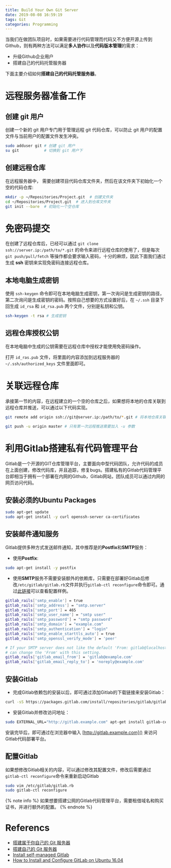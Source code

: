 ```yaml
---
title: Build Your Own Git Server
date: 2019-08-08 16:59:19
tags: Git
categories: Programming
---
```


当我们在做团队项目时，如果需要进行代码管理而代码又不方便开源上传到 Github，则有两种方法可以满足**多人协作**以及**代码版本管理**的需求：
- 升级Github企业用户
- 搭建自己的代码托管服务器

下面主要介绍如何**搭建自己的代码托管服务器**。

# 远程服务器准备工作

## 创建 git 用户
创建一个新的 git 用户专门用于管理远程 git 代码仓库，可以防止 git 用户的配置文件与当前用户的配置文件发生冲突。
```bash
sudo adduser git # 创建 git 用户
su git           # 切换到 git 用户下     
```
## 创建远程仓库

在远程服务器中， 需要创建项目代码仓库文件夹，然后在该文件夹下初始化一个空的代码仓库:
```bash
mkdir -p ~/Repositories/Project.git  # 创建文件夹
cd ~/Repositories/Project.git  # 进入到仓库文件夹
git init --bare  # 初始化一个空仓库
```

# 免密码提交

在创建了远程仓库后，已经可以通过 `git clone ssh://server.ip:/path/to/*.git` 的命令来进行远程仓库的使用了，但是每次 `git push/pull/fetch` 等操作都会要求输入密码，十分的麻烦，因此下面我们通过生成 **ssh** 密钥来实现免密码连接远程仓库。

## 本地电脑生成密钥
使用 `ssh-keygen` 命令即可在本地电脑生成密钥，第一次询问是生成密钥的路径，第二次询问是生成密钥的密码。按照自己想要的方式设置好后，在 `~/.ssh` 目录下回生成 `id_rsa` 和 `id_rsa.pub` 两个文件，分别是私钥和公钥。

```bash
ssh-keygen -t rsa # 生成密钥
```

## 远程仓库授权公钥

在本地电脑中生成的公钥需要在远程仓库中授权才能使用免密码操作。

打开 `id_ras.pub` 文件，将里面的内容添加到远程服务器的 `~/.ssh/authorized_keys` 文件里面即可。

# 关联远程仓库

承接第一节的内容，在远程建立的一个空的仓库之后，如果想将本地的仓库关联到远程仓库并推送，可以通过以下代码实现。

```bash
git remote add origin ssh://git@server.ip:/path/to/*.git # 将本地仓库关联到远程仓库

git push -u origin master # 只有第一次远程推送需要加入 -u 参数
```

# 利用Gitlab搭建私有代码管理平台

Gitlab是一个开源的GIT仓库管理平台，主要面向中型代码团队，允许代码的成员在上面创建，修改代码库，并且追踪，修复bugs。搭建私有的Gitlab代码管理平台即相当于拥有一个部署在内网的Github，Gitlab网站，团队成员可以通过内网的网页访问代码。

## 安装必须的Ubuntu Packages

```bash
sudo apt-get update
sudo apt-get install -y curl openssh-server ca-certificates
```
## 安装邮件通知服务

Gitlab提供多种方式发送邮件通知，其中推荐是的**Postfix**和**SMTP**服务：

- 使用**Postfix**:
```bash
sudo apt-get install -y postfix
```
- 使用**SMTP**服务不需要安装额外的依赖库，只需要在部署好Gitlab后修改`/etc/gitlab/gitlab.rb`文件并执行`gitlab-ctl reconfigure`命令即可。通过[此链接](https://docs.gitlab.com/omnibus/settings/smtp.html)可以查看配置样例。
```bash
gitlab_rails['smtp_enable'] = true
gitlab_rails['smtp_address'] = "smtp.server"
gitlab_rails['smtp_port'] = 465
gitlab_rails['smtp_user_name'] = "smtp user"
gitlab_rails['smtp_password'] = "smtp password"
gitlab_rails['smtp_domain'] = "example.com"
gitlab_rails['smtp_authentication'] = "login"
gitlab_rails['smtp_enable_starttls_auto'] = true
gitlab_rails['smtp_openssl_verify_mode'] = 'peer'

# If your SMTP server does not like the default 'From: gitlab@localhost' you
# can change the 'From' with this setting.
gitlab_rails['gitlab_email_from'] = 'gitlab@example.com'
gitlab_rails['gitlab_email_reply_to'] = 'noreply@example.com'
```

## 安装Gitlab

- 完成Gitlab依赖包的安装以后，即可通过添加Gitlab的下载链接来安装Gitlab：
```bash
curl -sS https://packages.gitlab.com/install/repositories/gitlab/gitlab-ce/script.deb.sh | sudo bash
```
- 安装Gitlab并修改访问地址：
```bash
sudo EXTERNAL_URL="http://gitlab.example.com" apt-get install gitlab-ce
```
安装完毕后，即可通过在浏览器中输入 [http://gitlab.example.com]() 来访问Gitlab代码部署平台。

## 配置Gitlab

如果想修改Gitlab相关的内容，可以通过修改其配置文件，修改后需要通过`gitlab-ctl reconfigure`命令来重新启动Gitlab
```bash
sudo vim /etc/gitlab/gitlab.rb
sudo gitlab-ctl reconfigure
```
{% note info %}
如果想要搭建公网的Gitlab代码管理平台，需要租借域名和购买证书，并进行额外的配置。
{% endnote %}


# Referencs

- [搭建属于你自己的 Git 服务器](https://zhuanlan.zhihu.com/p/40371444)
- [搭建自己的 Git 服务器](https://www.aneasystone.com/archives/2018/12/build-your-own-git-server.html)
- [Install self-managed Gitlab](https://about.gitlab.com/install/#ubuntu)
- [How to Install and Configure GitLab on Ubuntu 16.04](https://www.howtoforge.com/tutorial/how-to-install-and-configure-gitlab-on-ubuntu-16-04/)